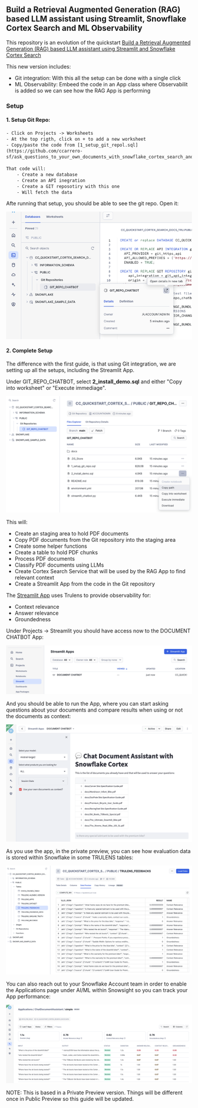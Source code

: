 ## Build a Retrieval Augmented Generation (RAG) based LLM assistant using Streamlit, Snowflake Cortex Search and ML Observability

This repository is an evolution of the quickstart [Build a Retrieval Augmented Generation (RAG) based LLM assistant using Streamlit and Snowflake Cortex Search](https://quickstarts.snowflake.com/guide/ask_questions_to_your_own_documents_with_snowflake_cortex_search/index.html?index=..%2F..index#0)

This new version includes:
- Git integration: With this all the setup can be done with a single click
- ML Observability: Embeed the code in an App class where Observabilit is added so we can see how the RAG App is performing

### Setup

#### 1. Setup Git Repo:

    - Click on Projects -> Worksheets
    - At the top rigth, click on + to add a new worksheet
    - Copy/paste the code from [1_setup_git_repol.sql](https://github.com/ccarrero-sf/ask_questions_to_your_own_documents_with_snowflake_cortex_search_and_trulens/blob/main/1_setup_git_repo.sql)

    That code will:
        - Create a new database
        - Create an API inegration
        - Create a GIT reposotiry with this one
        - Will fetch the data

Afte running that setup, you should be able to see the git repo. Open it:

![image](img/1_git_repo.png)


#### 2. Complete Setup

The difference with the first guide, is that using Git integration, we are setting up all the setups, including the Streamlit App. 

Under GIT_REPO_CHATBOT, select <b>2_install_demo.sql</b> and either "Copy into worksheet" or "Execute immediage". 

![image](img/2_git_repo_exec.png)

This will:

- Create an staging area to hold PDF documents
- Copy PDF documents from the Git repository into the staging area
- Create some helper functions
- Create a table to hold PDF chunks
- Process PDF documents
- Classify PDF documents using LLMs
- Create Cortex Search Service that will be used by the RAG App to find relevant context
- Create a Streamlit App from the code in the Git repository

The [Streamlit App](https://github.com/ccarrero-sf/ask_questions_to_your_own_documents_with_snowflake_cortex_search_and_trulens/blob/main/streamlit_chatbot.py) uses Trulens to provide observability for:

- Context relevance
- Answer relevance
- Groundedness

Under Projects -> Streamlit you should have access now to the DOCUMENT CHATBOT App:

![image](img/3_chatbot.png)

And you should be able to run the App, where you can start asking questions about your documents and compare results when using or not the documents as context:

![image](img/4_app.png)

As you use the app, in the private preview, you can see how evaluation data is stored within Snowflake in some TRULENS tables:

![image](img/5_trulens_tables.png)

You can also reach out to your Snowflake Account team in order to enable the Applications page under AI/ML within Snowsight so you can track your App performance:

![image](img/6_app_performance.png)

NOTE: This is based in a Private Preview version. Things will be different once in Public Preview so this guide will be updated.


